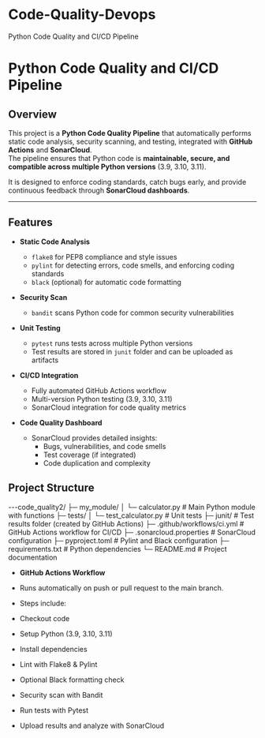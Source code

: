 # Code-Quality-Devops
Python Code Quality and CI/CD Pipeline

# Python Code Quality and CI/CD Pipeline

## Overview

This project is a **Python Code Quality Pipeline** that automatically performs static code analysis, security scanning, and testing, integrated with **GitHub Actions** and **SonarCloud**.  
The pipeline ensures that Python code is **maintainable, secure, and compatible across multiple Python versions** (3.9, 3.10, 3.11).

It is designed to enforce coding standards, catch bugs early, and provide continuous feedback through **SonarCloud dashboards**.

---

## Features

- **Static Code Analysis**
  - `flake8` for PEP8 compliance and style issues
  - `pylint` for detecting errors, code smells, and enforcing coding standards
  - `black` (optional) for automatic code formatting

- **Security Scan**
  - `bandit` scans Python code for common security vulnerabilities

- **Unit Testing**
  - `pytest` runs tests across multiple Python versions
  - Test results are stored in `junit` folder and can be uploaded as artifacts

- **CI/CD Integration**
  - Fully automated GitHub Actions workflow
  - Multi-version Python testing (3.9, 3.10, 3.11)
  - SonarCloud integration for code quality metrics

- **Code Quality Dashboard**
  - SonarCloud provides detailed insights:
    - Bugs, vulnerabilities, and code smells
    - Test coverage (if integrated)
    - Code duplication and complexity

## Project Structure

---code_quality2/
├─ my_module/
│ └─ calculator.py # Main Python module with functions
├─ tests/
│ └─ test_calculator.py # Unit tests
├─ junit/ # Test results folder (created by GitHub Actions)
├─ .github/workflows/ci.yml # GitHub Actions workflow for CI/CD
├─ .sonarcloud.properties # SonarCloud configuration
├─ pyproject.toml # Pylint and Black configuration
├─ requirements.txt # Python dependencies
└─ README.md # Project documentation

- **GitHub Actions Workflow**

- Runs automatically on push or pull request to the main branch.
- Steps include:
 - Checkout code
 - Setup Python (3.9, 3.10, 3.11)
 - Install dependencies
 - Lint with Flake8 & Pylint
 - Optional Black formatting check
 - Security scan with Bandit
 - Run tests with Pytest
 - Upload results and analyze with SonarCloud


